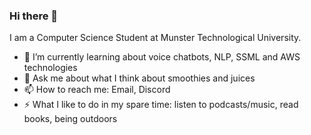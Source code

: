 ### Hi there 👋

<!--
**yongmei1/yongmei1** is a ✨ _special_ ✨ repository because its `README.md` (this file) appears on your GitHub profile. 

Here are some ideas to get you started:-->

I am a Computer Science Student at Munster Technological University.

- 🌱 I’m currently learning about voice chatbots, NLP, SSML and AWS technologies
- 💬 Ask me about what I think about smoothies and juices
- 📫 How to reach me: Email, Discord
- ⚡ What I like to do in my spare time: listen to podcasts/music, read books, being outdoors  

